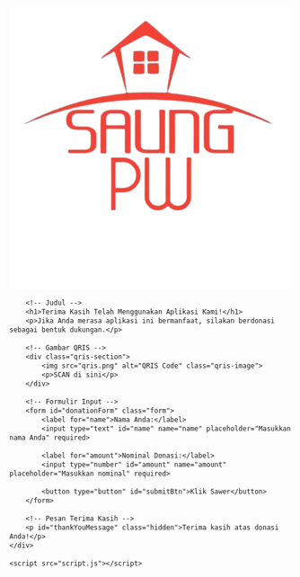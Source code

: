 <!DOCTYPE html>
<html lang="en">
<head>
    <meta charset="UTF-8">
    <meta name="viewport" content="width=device-width, initial-scale=1.0">
    <title>Donasi atau Ucapan Terima Kasih</title>
    <link rel="stylesheet" href="style.css">
</head>
<body>
    <div class="container">
        <!-- Logo -->
        <img src="saungpw.png" alt="Logo SaungPW" class="logo">

        <!-- Judul -->
        <h1>Terima Kasih Telah Menggunakan Aplikasi Kami!</h1>
        <p>Jika Anda merasa aplikasi ini bermanfaat, silakan berdonasi sebagai bentuk dukungan.</p>

        <!-- Gambar QRIS -->
        <div class="qris-section">
            <img src="qris.png" alt="QRIS Code" class="qris-image">
            <p>SCAN di sini</p>
        </div>

        <!-- Formulir Input -->
        <form id="donationForm" class="form">
            <label for="name">Nama Anda:</label>
            <input type="text" id="name" name="name" placeholder="Masukkan nama Anda" required>

            <label for="amount">Nominal Donasi:</label>
            <input type="number" id="amount" name="amount" placeholder="Masukkan nominal" required>

            <button type="button" id="submitBtn">Klik Sawer</button>
        </form>

        <!-- Pesan Terima Kasih -->
        <p id="thankYouMessage" class="hidden">Terima kasih atas donasi Anda!</p>
    </div>

    <script src="script.js"></script>
</body>
</html>
